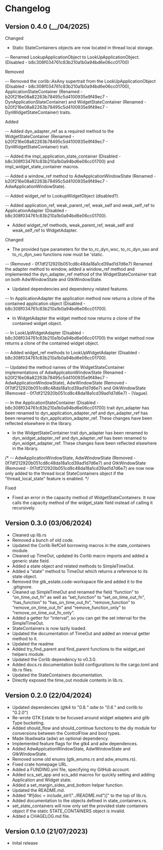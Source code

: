# Changelog

## Version 0.4.0 (__/04/2025)

Changed

- Static StateContainers objects are now located in thread local storage.

-- Renamed LookupApplicationObject to LookUpApplicationObject. (Disabled - b8c308f034761c83b210a1b0a94bd6e06cc01700)



Removed 

-- Removed the corlib::AsAny supertrait from the LookUpApplicationObject (Disabled - b8c308f034761c83b210a1b0a94bd6e06cc01700), ApplicationStateContainer (Renamed - b20f216e08a82263b78495c5d4100935e9f49ec7 - DynApplicationStateContainer) and WidgetStateContainer (Renamed - b20f216e08a82263b78495c5d4100935e9f49ec7 - DynWidgetStateContainer) traits.



Added

-- Added dyn_adapter_ref as a required method to the WidgetStateContainer (Renamed - b20f216e08a82263b78495c5d4100935e9f49ec7 - DynWidgetStateContainer) trait.

-- Added the impl_application_state_container (Disabled - b8c308f034761c83b210a1b0a94bd6e06cc01700) and impl_widget_state_container macros.

-- Added a window_ref method to AdwApplcationWindowState (Renamed - b20f216e08a82263b78495c5d4100935e9f49ec7 - AdwApplicationWindowState).

-- Added widget_ref to LookupWidgetObject (disabled?).

-- Added application_ref, weak_parent_ref, weak_self  and weak_self_ref to ApplicationAdapter (Disabled - b8c308f034761c83b210a1b0a94bd6e06cc01700).

- Added widget_ref methods, weak_parent_ref, weak_self and weak_self_ref to WidgetAdapter.



Changed

- The provided type parameters for the to_rc_dyn_wsc, to_rc_dyn_sao and to_rc_dyn_swo functions now must be 'static.

-- (Removed - 0f7df212920b051cd8c48da18a1cd39ad1d7d6e7) Renamed the adapter method to window, added a window_ref method and implemented the dyn_adapter_ref method of the WidgetStateContainer trait on both AdwWindowState and GtkWindowState.

- Updated dependencies and dependency related features.

-- In ApplicationAdapter the application method now returns a clone of the contained application object (Disabled - b8c308f034761c83b210a1b0a94bd6e06cc01700).

- In WidgetAdapter the widget method now returns a clone of the contained widget object.

-- In LookUpWidgetAdapter (Disabled - b8c308f034761c83b210a1b0a94bd6e06cc01700) the widget method now returns a clone of the contained widget object.

-- Added widget_ref methods to LookUpWidgetAdapter (Disabled - b8c308f034761c83b210a1b0a94bd6e06cc01700).

-- Updated the method names of the WidgetStateContainer implementations of AdwApplcationWindowState (Renamed - b20f216e08a82263b78495c5d4100935e9f49ec7 - AdwApplicationWindowState), AdwWindowState (Removed - 0f7df212920b051cd8c48da18a1cd39ad1d7d6e7) and GtkWindowState (Removed - 0f7df212920b051cd8c48da18a1cd39ad1d7d6e7) - (Vague).

-- In the ApplicationStateContainer (Disabled - b8c308f034761c83b210a1b0a94bd6e06cc01700) trait dyn_adapter has been renamed to dyn_application_adapter_ref and dyn_adapter_ref has been renamed to dyn_application_adapter_ref. These changes have been reflected elsewhere in the library.

- In the WidgetStateContainer trait dyn_adapter has been renamed to dyn_widget_adapter_ref and dyn_adapter_ref has been renamed to dyn_widget_adapter_ref. These changes have been reflected elsewhere in the library.

/*
-- AdwApplicationWindowState, AdwWindowState (Removed - 0f7df212920b051cd8c48da18a1cd39ad1d7d6e7) and GtkWindowState (Removed - 0f7df212920b051cd8c48da18a1cd39ad1d7d6e7) are now now only added to the thread local StateContainers object if the "thread_local_state" feature is enabled.
*/



Fixed 

- Fixed an error in the capacity method of WidgetStateContainers. It now calls the capacity method of the widget_state field instead of calling it recursively.



## Version 0.3.0 (03/06/2024)

- Cleaned up lib.rs
- Removed a bunch of old code.
- Updated the Corlib RefCell borrowing macros in the state_containers module.
- Cleaned up TimeOut, updated its Corlib macro imports and added a generic state field.
- Added a state object and related methods to SimpleTimeOut.
- Added a “state” method to TimeOut which returns a reference to its state object.
- Removed the gtk_estate.code-workspace file and added it to the .gitignore.
- Cleaned up SimpleTimeOut and renamed the field “function” to “on_time_out_fn” as well as “set_function” to “set_on_time_out_fn”, “has_function” to “has_on_time_out_fn”, “remove_function” to “remove_on_time_out_fn” and “remove_function_only” to “remove_on_time_out_fn_only”.
- Added a getter for “interval”, so you can get the set interval for the SimpleTimeOut.
- StateContainers is now lazily loaded.
- Updated the documentation of TimeOut and added an interval getter method to it.
- Updated the readme
- Added try_find_parent and find_parent functions to the widget_ext helpers module.
- Updated the Corlib dependency to v0.3.0.
- Added docs.rs documentation build configurations to the cargo.toml and lib.rs files.
- Updated the StateContainers documentation.
- Directly exposed the time_out module contents in lib.rs.

## Version 0.2.0 (22/04/2024)

- Updated dependencies (gtk4 to "0.8.*" adw to "0.6.*" and corlib to "0.2.0")
- Re-wrote GTK Estate to be focused around widget adapters and glib Type bucketing.
- Added should_flow and should_continue functions to the diy module for conversions between the ControlFlow and bool types.
- Made libadwaita (adw) an optional dependency.
- Implemented feature flags for the gtk4 and adw dependences.
- Added AdwApplcationWindowState, AdwWindowState and GtkWindowState.
- Removed some old enums (gtk_enums.rs and adw_enums.rs).
- Fixed crate homepage URL.
- Added a FUNDING.yml file, specifying my GitHub account.
- Added scs_set_app and scs_add macros for quickly setting and adding Application and Widget state.
- Added a set_margin_sides_and_bottom helper function.
- Updated the README.md.
- Added “#![doc = include_str!("../README.md")]” to the top of lib.rs.
- Added documentation to the objects defined in state_containers.rs.
- set_state_containers will now only set the provided state containers object if the static STATE_CONTAINERS object is invalid.
- Added a CHAGELOG.md file.

## Version 0.1.0 (21/07/2023)

- Inital release







